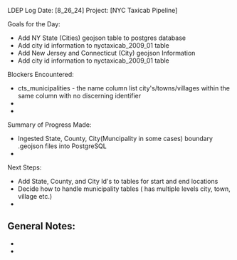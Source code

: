 LDEP Log
Date: [8_26_24]
Project: [NYC Taxicab Pipeline]

Goals for the Day:
- Add NY State (Cities) geojson table to postgres database
- Add city id information to nyctaxicab_2009_01 table
- Add New Jersey and Connecticut (City) geojson Information
- Add city id information to nyctaxicab_2009_01 table

Blockers Encountered:
- cts_municipalities - the name column list city's/towns/villages within the same column with no discerning identifier
- 
-

Summary of Progress Made:
- Ingested State, County, City(Muncipality in some cases) boundary .geojson files into PostgreSQL
- 


Next Steps:
- Add State, County, and City Id's to tables for start and end locations
- Decide how to handle municipality tables ( has multiple levels city, town, village etc.)
-

General Notes:
- 
-
-